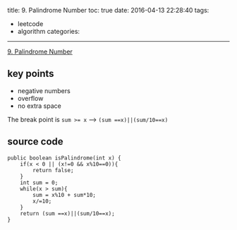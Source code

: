 title: 9. Palindrome Number
toc: true
date: 2016-04-13 22:28:40
tags:
- leetcode
- algorithm
categories:
---

[9. Palindrome Number](https://leetcode.com/problems/palindrome-number/)



## key points 

- negative numbers
- overflow
- no extra space

The break point is `sum >= x` --> `(sum ==x)||(sum/10==x)`

## source code

```
public boolean isPalindrome(int x) {
    if(x < 0 || (x!=0 && x%10==0)){
        return false;
    }
    int sum = 0;
    while(x > sum){
        sum = x%10 + sum*10;
        x/=10;
    }
    return (sum ==x)||(sum/10==x);
}
```